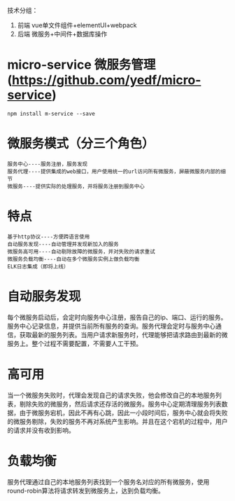 技术分组：
1. 前端
    vue单文件组件+elementUI+webpack
2. 后端
    微服务+中间件+数据库操作

# micro-service 微服务管理(https://github.com/yedf/micro-service)

    npm install m-service --save

# 微服务模式（分三个角色）
    
    服务中心----服务注册，服务发现
    服务代理----提供集成的web接口，用户使用统一的url访问所有微服务，屏蔽微服务内部的细节
    微服务----提供实际的处理服务，并将服务注册到服务中心

# 特点

    基于http协议----方便跨语言使用
    自动服务发现----自动管理并发现新加入的服务
    微服务高可用----自动剔除故障的微服务，并对失败的请求重试
    微服务负载均衡----自动在多个微服务实例上做负载均衡
    ELK日志集成（即将上线）

# 自动服务发现

  每个微服务启动后，会定时向服务中心注册，报告自己的ip、端口、运行的服务。服务中心记录信息，并提供当前所有服务的查询。服务代理会定时与服务中心通信，获取最新的服务列表。当用户请求新服务时，代理能够把请求路由到最新的微服务上。整个过程不需要配置，不需要人工干预。

# 高可用
  
  当一个微服务失败时，代理会发现自己的请求失败，他会修改自己的本地服务列表，剔除失败的微服务，然后请求还存活的微服务。服务中心定期清理服务列表数据，由于微服务宕机，因此不再有心跳，因此一小段时间后，服务中心就会将失败的微服务剔除，失败的服务不再对系统产生影响。并且在这个宕机的过程中，用户的请求并没有收到影响。
  
# 负载均衡

  服务代理通过自己的本地服务列表找到一个服务名对应的所有微服务，使用round-robin算法将请求转发到微服务上，达到负载均衡。
 
